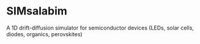 # SIMsalabim
A 1D drift-diffusion simulator for semiconductor devices (LEDs, solar cells, diodes, organics, perovskites)
